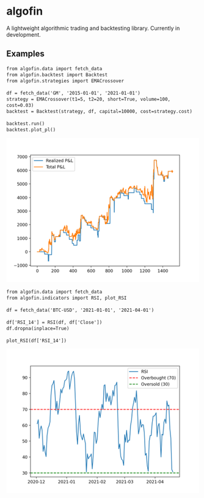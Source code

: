 # algofin
A lightweight algorithmic trading and backtesting library. Currently in development.

## Examples
```
from algofin.data import fetch_data
from algofin.backtest import Backtest
from algofin.strategies import EMACrossover

df = fetch_data('GM', '2015-01-01', '2021-01-01')
strategy = EMACrossover(t1=5, t2=20, short=True, volume=100, cost=0.03)
backtest = Backtest(strategy, df, capital=10000, cost=strategy.cost)

backtest.run()
backtest.plot_pl()
```
<img src="/images/crossover_pl.png" alt="EMACrossover P&L" width="600"/>

```
from algofin.data import fetch_data
from algofin.indicators import RSI, plot_RSI

df = fetch_data('BTC-USD', '2021-01-01', '2021-04-01')

df['RSI_14'] = RSI(df, df['Close'])
df.dropna(inplace=True)

plot_RSI(df['RSI_14'])
```
<img src="/images/bitcoin_rsi.png" alt="Bitcoin RSI" width="600"/>
